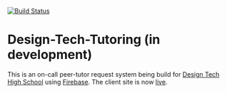 [![Build Status](https://travis-ci.org/david476/Design-Tech-Tutoring.svg?branch=master)](https://travis-ci.org/david476/Design-Tech-Tutoring)

# Design-Tech-Tutoring (in development)
This is an on-call peer-tutor request system being build for [Design Tech High School](http://www.designtechhighschool.org/) using [Firebase](https://firebase.google.com/). The client site is now [live](https://tutoring.dtechhs.org/).
